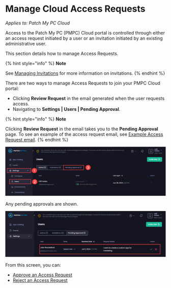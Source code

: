 # Manage Cloud Access Requests

_Applies to: Patch My PC Cloud_

Access to the Patch My PC (PMPC) Cloud portal is controlled through either an access request initiated by a user or an invitation initiated by an existing administrative user.

This section details how to manage Access Requests.

{% hint style="info" %}
**Note**

See [Managing Invitations](../manage-cloud-invitations/) for more information on invitations.
{% endhint %}

There are two ways to manage Access Requests to join your PMPC Cloud portal:

* Clicking **Review Request** in the email generated when the user requests access.
* Navigating to **Settings | Users | Pending Approval**.

{% hint style="info" %}
**Note**

Clicking **Review Request** in the email takes you to the **Pending Approval** page. To see an example of the access request email, see [Example Access Request email](../../../cloud-reference/cloud-email-reference/example-cloud-access-request-email.md).
{% endhint %}

![Navigating to “Settings | Users | Pending Approval”](/_images/image-(693).png "Navigating to “Settings | Users | Pending Approval”")

Any pending approvals are shown.

![List of Pending Approvals](/_images/image-(618).png "List of Pending Approvals")

From this screen, you can:

* [Approve an Access Request](approve-a-cloud-access-request.md)
* [Reject an Access Request](reject-a-cloud-access-request.md)